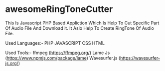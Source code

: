 # awesomeRingToneCutter
This Is Javascript PHP Based Appliction Which Is Help To Cut Specific Part Of Audio File And Download it. It Aslo Help To Create RingTone Of Audio File.

Used Languages:-
PHP
JAVASCRIPT
CSS
HTML

Used Tools:-
ffmpeg (https://ffmpeg.org/)
Lame Js (https://www.npmjs.com/package/lame)
Wavesurfer.js (https://wavesurfer-js.org/)

